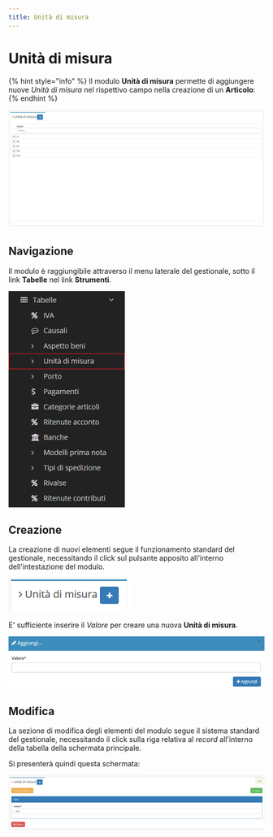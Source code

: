 ```yaml
---
title: Unità di misura
---
```


# Unità di misura

{% hint style="info" %}
Il modulo **Unità di misura** permette di aggiungere nuove _Unità di misura_ nel rispettivo campo nella creazione di un **Articolo**:
{% endhint %}

![Screenshot interfaccia unit&#xE0; di misura](../../../../.gitbook/assets/unitadimisura.PNG)

## Navigazione

Il modulo è raggiungibile attraverso il menu laterale del gestionale, sotto il link **Tabelle** nel link **Strumenti**.

![Screenshot navigazione unit&#xE0; di misura](../../../../.gitbook/assets/navigazioneunitadimisura.png)

## Creazione

La creazione di nuovi elementi segue il funzionamento standard del gestionale, necessitando il click sul pulsante apposito all'interno dell'intestazione del modulo.

![Screenshot creazione unit&#xE0; di misura](../../../../.gitbook/assets/aggiuntaunitadimisura.PNG)

E' sufficiente inserire il _Valore_ per creare una nuova **Unità di misura**.

![Screenshot creazione unit&#xE0; di misura](../../../../.gitbook/assets/valore.PNG)

## Modifica

La sezione di modifica degli elementi del modulo segue il sistema standard del gestionale, necessitando il click sulla riga relativa al _record_ all'interno della tabella della schermata principale.

Si presenterà quindi questa schermata:

![Screenshot modifica dati unit&#xE0; di misura](../../../../.gitbook/assets/modificaaspettounitadimisura.PNG)

